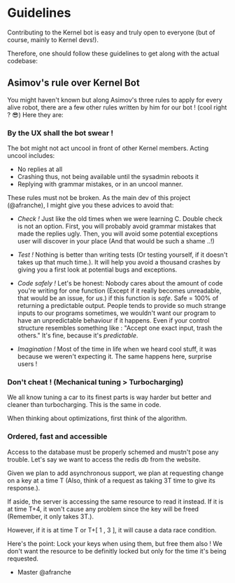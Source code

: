 # Guidelines

Contributing to the Kernel bot is easy and truly open to everyone (but of course, mainly to Kernel devs!).

Therefore, one should follow these guidelines to get along with the actual codebase:

## Asimov's rule over Kernel Bot

You might haven't known but along Asimov's three rules to apply for every alive robot, there are a few other rules written
by him for our bot ! (cool right ? :sunglasses:) Here they are:

### By the UX shall the bot swear !

The bot might not act uncool in front of other Kernel members. Acting uncool includes:

* No replies at all
* Crashing thus, not being available until the sysadmin reboots it
* Replying with grammar mistakes, or in an uncool manner.

These rules must not be broken. As the main dev of this project (@afranche), I might give you these advices to avoid that:

* *Check !* Just like the old times when we were learning C. Double check is not an option. First, you will probably avoid
grammar mistakes that made the replies ugly. Then, you will avoid some potential exceptions user will discover in your place
(And that would be such a shame ..!)

* *Test !* Nothing is better than writing tests (Or testing yourself, if it doesn't takes up that much time.). It will help you
avoid a thousand crashes by giving you a first look at potential bugs and exceptions.

* *Code safely !* Let's be honest: Nobody cares about the amount of code you're writing for one function (Except if it really becomes
unreadable, that would be an issue, for *us*.) if this function is *safe*. Safe = 100% of returning a predictable output.
People tends to provide so much strange inputs to our programs sometimes, we wouldn't want our program to have an unpredictable behaviour
if it happens. Even if your control structure resembles something like : "Accept one exact input, trash the others." It's fine, because it's
*predictable*.

* *Imagination !* Most of the time in life when we heard cool stuff, it was because we weren't expecting it. The same happens here,
surprise users !

### Don't cheat ! (Mechanical tuning > Turbocharging)

We all know tuning a car to its finest parts is way harder but better and cleaner than turbocharging. This is the same in code.

When thinking about optimizations, first think of the algorithm.

### Ordered, fast and accessible

Access to the database must be properly schemed and mustn't pose any trouble. Let's say we want to access the redis db from the website.

Given we plan to add asynchronous support, we plan at requesting change on a key at a time T (Also, think of a request as taking 3T time to give its response.).

If aside, the server is accessing the same resource to read it instead. If it is at time T+4, it won't cause any problem since the key will be freed (Remember, it only takes 3T.).

However, if it is at time T or T+[ 1 , 3 ], it will cause a data race condition.

Here's the point: Lock your keys when using them, but free them also ! We don't want the resource to be definitly locked but only for the time it's being requested.

- Master @afranche